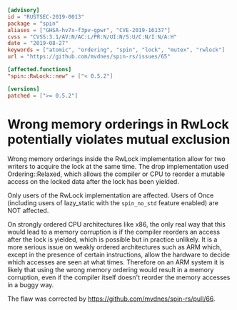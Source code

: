 ```toml
[advisory]
id = "RUSTSEC-2019-0013"
package = "spin"
aliases = ["GHSA-hv7x-f3pv-gpwr", "CVE-2019-16137"]
cvss = "CVSS:3.1/AV:N/AC:L/PR:N/UI:N/S:U/C:N/I:N/A:H"
date = "2019-08-27"
keywords = ["atomic", "ordering", "spin", "lock", "mutex", "rwlock"]
url = "https://github.com/mvdnes/spin-rs/issues/65"

[affected.functions]
"spin::RwLock::new" = ["< 0.5.2"]

[versions]
patched = [">= 0.5.2"]
```

# Wrong memory orderings in RwLock potentially violates mutual exclusion

Wrong memory orderings inside the RwLock implementation allow for two writers to acquire the lock at the same time. The drop implementation used Ordering::Relaxed, which allows the compiler or CPU to reorder a mutable access on the locked data after the lock has been yielded.

Only users of the RwLock implementation are affected. Users of Once (including users of lazy_static with the `spin_no_std` feature enabled) are NOT affected.

On strongly ordered CPU architectures like x86, the only real way that this would lead to a memory corruption is if the compiler reorders an access after the lock is yielded, which is possible but in practice unlikely. It is a more serious issue on weakly ordered architectures such as ARM which, except in the presence of certain instructions, allow the hardware to decide which accesses are seen at what times. Therefore on an ARM system it is likely that using the wrong memory ordering would result in a memory corruption, even if the compiler itself doesn't reorder the memory accesses in a buggy way.

The flaw was corrected by https://github.com/mvdnes/spin-rs/pull/66.

